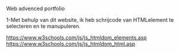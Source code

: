 Web advenced portfolio 

1-Met behulp van dit website, ik heb schrijcode van HTMLelement te selecteren en te manupuleren.

 https://www.w3schools.com/js/js_htmldom_elements.asp 
 https://www.w3schools.com/js/js_htmldom_html.asp